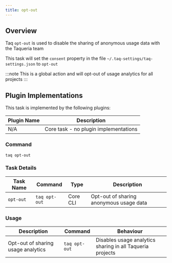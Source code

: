 ```yaml
---
title: opt-out
---
```


## Overview

Taq `opt-out` is used to disable the sharing of anonymous usage data with the Taqueria team 

This task will set the `consent` property in the file `~/.taq-settings/taq-settings.json` to `opt-out`

:::note
This is a global action and will opt-out of usage analytics for all projects
:::


## Plugin Implementations

This task is implemented by the following plugins:

| Plugin Name                            | Description                             |
| -------------------------------------- | --------------------------------------- |
| N/A                                    | Core task - no plugin implementations   |

### Command

```shell
taq opt-out
```

### Task Details

| Task Name        | Command                       | Type                      | Description                                                   | 
| ---------------- | ----------------------------- | ------------------------- | ------------------------------------------------------------- |
| `opt-out`        | `taq opt-out`                 | Core CLI                  | Opt-out of sharing anonymous usage data                       |

### Usage

| Description                               | Command                            | Behaviour                                                                     |
| ----------------------------------------- | ---------------------------------- | ----------------------------------------------------------------------------- |
| Opt-out of sharing usage analytics        | `taq opt-out`                      | Disables usage analytics sharing in all Taqueria projects                      |

